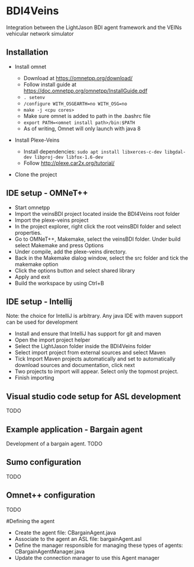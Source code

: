 # BDI4Veins
Integration between the LightJason BDI agent framework and the VEINs vehicular network simulator

## Installation

* Install omnet
    * Download at https://omnetpp.org/download/ 
    * Follow install guide at https://doc.omnetpp.org/omnetpp/InstallGuide.pdf
    * `. setenv`
    * `/configure WITH_OSGEARTH=no WITH_OSG=no`
    * `make -j <cpu cores>`
    * Make sure omnet is added to path in the .bashrc file
    * `export PATH=<omnet install path>/bin:$PATH`
    * As of writing, Omnet will only launch with java 8
 
* Install Plexe-Veins
    * Install dependencies: `sudo apt install libxerces-c-dev libgdal-dev libproj-dev libfox-1.6-dev`
    * Follow http://plexe.car2x.org/tutorial/
* Clone the project

## IDE setup - OMNeT++
* Start omnetpp
* Import the veinsBDI project located inside the BDI4Veins root folder
* Import the plexe-veins project
* In the project explorer, right click the root veinsBDI folder and select properties. 
* Go to OMNeT++, Makemake, select the veinsBDI folder. Under build select Makemake and  press Options
* Under compile, add the plexe-veins directory.
* Back in the Makemake dialog window, select the src folder and tick the makemake option
* Click the options button and select shared library
* Apply and exit
* Build the workspace by using Ctrl+B

## IDE setup - Intellij
Note: the choice for IntelliJ is arbitrary. Any java IDE with maven support can be used for development
* Install and ensure that IntelliJ has support for git and maven
* Open the import project helper
* Select the LightJason folder inside the BDI4Veins folder
* Select import project from external sources and select Maven
* Tick Import Maven projects automatically and set to automatically download sources and documentation, click next
* Two projects to import will appear. Select only the topmost project.
* Finish importing

## Visual studio code setup for ASL development
TODO

## Example application - Bargain agent
Development of a bargain agent. TODO

## Sumo configuration
TODO
## Omnet++ configuration
TODO

#Defining the agent
* Create the agent file: CBargainAgent.java
* Associate to the agent an ASL file: bargainAgent.asl
* Define the manager responsible for managing these types of agents: CBargainAgentManager.java
* Update the connection manager to use this Agent manager
